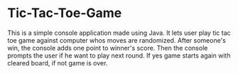 # Tic-Tac-Toe-Game

This is a simple console application made using Java.
It lets user play tic tac toe game against computer whos moves are randomized.
After someone's win, the console adds one point to winner's score.
Then the console prompts the user if he want to play next round.
If yes game starts again with cleared board, if not game is over.
